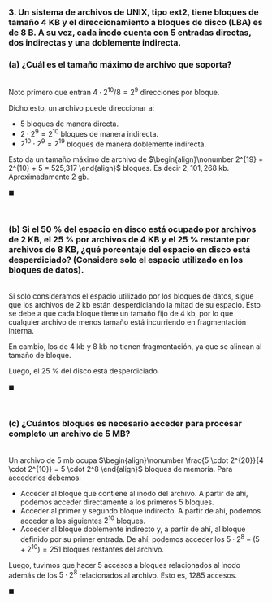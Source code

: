 ### 3. Un sistema de archivos de UNIX, tipo ext2, tiene bloques de tamaño $4$ KB y el direccionamiento a bloques de disco (LBA) es de $8$ B. A su vez, cada inodo cuenta con $5$ entradas directas, dos indirectas y una doblemente indirecta.

### (a) ¿Cuál es el tamaño máximo de archivo que soporta?

\
Noto primero que entran $4 \cdot 2^{10} / 8 = 2^9$ direcciones por bloque. 

Dicho esto, un archivo puede direccionar a:
- $5$ bloques de manera directa.
- $2 \cdot 2^9 = 2^{10}$ bloques de manera indirecta.
- $2^{10} \cdot 2^9 = 2^{19}$ bloques de manera doblemente indirecta.

Esto da un tamaño máximo de archivo de
$\begin{align}\nonumber
    2^{19} + 2^{10} + 5 = 525,317
\end{align}$
bloques. Es decir $2,101,268$ kb. Aproximadamente $2$ gb.


$\blacksquare$


<br>

### (b) Si el $50$ % del espacio en disco está ocupado por archivos de $2$ KB, el $25$ % por archivos de $4$ KB y el $25$ % restante por archivos de $8$ KB, ¿qué porcentaje del espacio en disco está desperdiciado? (Considere solo el espacio utilizado en los bloques de datos).

\
Si solo consideramos el espacio utilizado por los bloques de datos, sigue que los archivos de $2$ kb están desperdiciando la mitad de su espacio. Esto se debe a que cada bloque tiene un tamaño fijo de $4$ kb, por lo que cualquier archivo de menos tamaño está incurriendo en fragmentación interna. 

En cambio, los de $4$ kb y $8$ kb no tienen fragmentación, ya que se alinean al tamaño de bloque.

Luego, el $25$ % del disco está desperdiciado.

$\blacksquare$


<br>

### (c) ¿Cuántos bloques es necesario acceder para procesar completo un archivo de $5$ MB?

\
Un archivo de $5$ mb ocupa 
$\begin{align}\nonumber
\frac{5 \cdot 2^{20}}{4 \cdot 2^{10}} = 5 \cdot 2^8
\end{align}$
bloques de memoria. Para accederlos debemos:

- Acceder al bloque que contiene al inodo del archivo. A partir de ahí, podemos acceder directamente a los primeros $5$ bloques.
- Acceder al primer y segundo bloque indirecto. A partir de ahí, podemos acceder a los siguientes $2^{10}$ bloques.
- Acceder al bloque doblemente indirecto y, a partir de ahí, al bloque definido por su primer entrada. De ahí, podemos acceder los $5 \cdot 2^8 - (5 + 2^{10}) = 251$ bloques restantes del archivo.

Luego, tuvimos que hacer $5$ accesos a bloques relacionados al inodo además de los $5 \cdot 2^8$ relacionados al archivo. Esto es, $1285$ accesos.

$\blacksquare$
